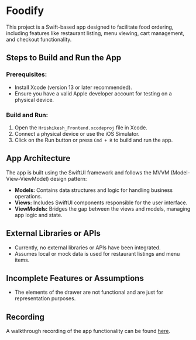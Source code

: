 # Foodify
This project is a Swift-based app designed to facilitate food ordering, including features like restaurant listing, menu viewing, cart management, and checkout functionality.

## Steps to Build and Run the App
### Prerequisites:
- Install Xcode (version 13 or later recommended).
- Ensure you have a valid Apple developer account for testing on a physical device.

### Build and Run:
1. Open the `Hrishikesh_Frontend.xcodeproj` file in Xcode.
2. Connect a physical device or use the iOS Simulator.
3. Click on the Run button or press `Cmd + R` to build and run the app.

## App Architecture
The app is built using the SwiftUI framework and follows the MVVM (Model-View-ViewModel) design pattern:
- **Models:** Contains data structures and logic for handling business operations.
- **Views:** Includes SwiftUI components responsible for the user interface.
- **ViewModels:** Bridges the gap between the views and models, managing app logic and state.

## External Libraries or APIs
- Currently, no external libraries or APIs have been integrated.
- Assumes local or mock data is used for restaurant listings and menu items.

## Incomplete Features or Assumptions
- The elements of the drawer are not functional and are just for representation purposes.

## Recording
A walkthrough recording of the app functionality can be found [here](https://drive.google.com/drive/folders/16q6SksLZQW09oZiuiAom_lYNbq4lR7qR).
